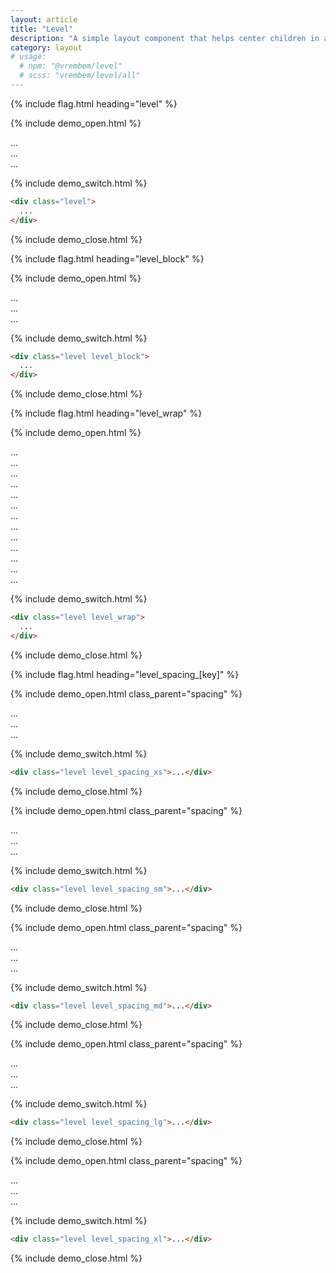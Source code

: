 ```yaml
---
layout: article
title: "Level"
description: "A simple layout component that helps center children in an element vertically and gives them horizontal spacing."
category: layout
# usage:
  # npm: "@vrembem/level"
  # scss: "vrembem/level/all"
---
```


{% include flag.html heading="level" %}

{% include demo_open.html %}

<div class="level">
  <div class="box">...</div>
  <div class="box">...</div>
  <div class="box">...</div>
</div>

{% include demo_switch.html %}

```html
<div class="level">
  ...
</div>
```

{% include demo_close.html %}

{% include flag.html heading="level_block" %}

{% include demo_open.html %}

<div class="level level_block">
  <div class="box">...</div>
  <div class="box">...</div>
  <div class="box">...</div>
</div>

{% include demo_switch.html %}

```html
<div class="level level_block">
  ...
</div>
```

{% include demo_close.html %}

{% include flag.html heading="level_wrap" %}

{% include demo_open.html %}

<div class="level level_wrap">
  <div class="box">...</div>
  <div class="box">...</div>
  <div class="box">...</div>
  <div class="box">...</div>
  <div class="box">...</div>
  <div class="box">...</div>
  <div class="box">...</div>
  <div class="box">...</div>
  <div class="box">...</div>
  <div class="box">...</div>
  <div class="box">...</div>
  <div class="box">...</div>
  <div class="box">...</div>
</div>

{% include demo_switch.html %}

```html
<div class="level level_wrap">
  ...
</div>
```

{% include demo_close.html %}

{% include flag.html heading="level_spacing_[key]" %}

{% include demo_open.html class_parent="spacing" %}

<div class="level level_spacing_xs">
  <div class="box">...</div>
  <div class="box">...</div>
  <div class="box">...</div>
</div>

{% include demo_switch.html %}

```html
<div class="level level_spacing_xs">...</div>
```

{% include demo_close.html %}

{% include demo_open.html class_parent="spacing" %}

<div class="level level_spacing_sm">
  <div class="box">...</div>
  <div class="box">...</div>
  <div class="box">...</div>
</div>

{% include demo_switch.html %}

```html
<div class="level level_spacing_sm">...</div>
```

{% include demo_close.html %}

{% include demo_open.html class_parent="spacing" %}

<div class="level level_spacing_md">
  <div class="box">...</div>
  <div class="box">...</div>
  <div class="box">...</div>
</div>

{% include demo_switch.html %}

```html
<div class="level level_spacing_md">...</div>
```

{% include demo_close.html %}

{% include demo_open.html class_parent="spacing" %}

<div class="level level_spacing_lg">
  <div class="box">...</div>
  <div class="box">...</div>
  <div class="box">...</div>
</div>

{% include demo_switch.html %}

```html
<div class="level level_spacing_lg">...</div>
```

{% include demo_close.html %}

{% include demo_open.html class_parent="spacing" %}

<div class="level level_spacing_xl">
  <div class="box">...</div>
  <div class="box">...</div>
  <div class="box">...</div>
</div>

{% include demo_switch.html %}

```html
<div class="level level_spacing_xl">...</div>
```

{% include demo_close.html %}
